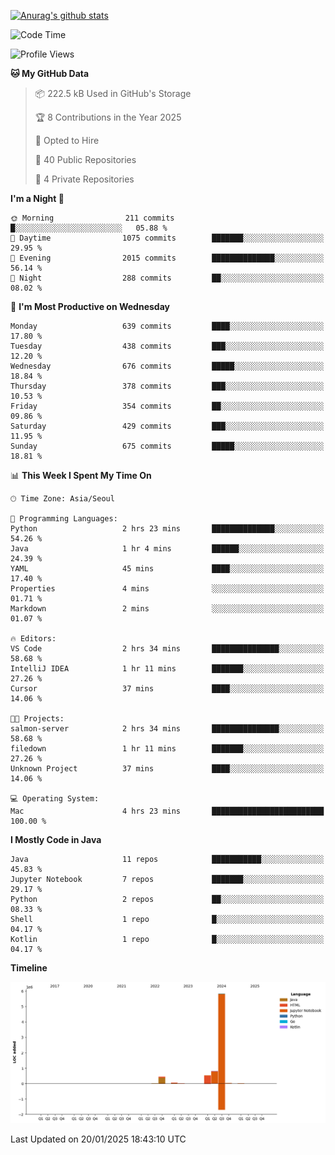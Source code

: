 [![Anurag's github stats](https://github-readme-stats.vercel.app/api?username=hajubal)](https://github.com/anuraghazra/github-readme-stats)

<!--START_SECTION:waka-->
![Code Time](http://img.shields.io/badge/Code%20Time-168%20hrs%2034%20mins-blue)

![Profile Views](http://img.shields.io/badge/Profile%20Views-0-blue)

**🐱 My GitHub Data** 

> 📦 222.5 kB Used in GitHub's Storage 
 > 
> 🏆 8 Contributions in the Year 2025
 > 
> 💼 Opted to Hire
 > 
> 📜 40 Public Repositories 
 > 
> 🔑 4 Private Repositories 
 > 
**I'm a Night 🦉** 

```text
🌞 Morning                211 commits         █░░░░░░░░░░░░░░░░░░░░░░░░   05.88 % 
🌆 Daytime                1075 commits        ███████░░░░░░░░░░░░░░░░░░   29.95 % 
🌃 Evening                2015 commits        ██████████████░░░░░░░░░░░   56.14 % 
🌙 Night                  288 commits         ██░░░░░░░░░░░░░░░░░░░░░░░   08.02 % 
```
📅 **I'm Most Productive on Wednesday** 

```text
Monday                   639 commits         ████░░░░░░░░░░░░░░░░░░░░░   17.80 % 
Tuesday                  438 commits         ███░░░░░░░░░░░░░░░░░░░░░░   12.20 % 
Wednesday                676 commits         █████░░░░░░░░░░░░░░░░░░░░   18.84 % 
Thursday                 378 commits         ███░░░░░░░░░░░░░░░░░░░░░░   10.53 % 
Friday                   354 commits         ██░░░░░░░░░░░░░░░░░░░░░░░   09.86 % 
Saturday                 429 commits         ███░░░░░░░░░░░░░░░░░░░░░░   11.95 % 
Sunday                   675 commits         █████░░░░░░░░░░░░░░░░░░░░   18.81 % 
```


📊 **This Week I Spent My Time On** 

```text
🕑︎ Time Zone: Asia/Seoul

💬 Programming Languages: 
Python                   2 hrs 23 mins       ██████████████░░░░░░░░░░░   54.26 % 
Java                     1 hr 4 mins         ██████░░░░░░░░░░░░░░░░░░░   24.39 % 
YAML                     45 mins             ████░░░░░░░░░░░░░░░░░░░░░   17.40 % 
Properties               4 mins              ░░░░░░░░░░░░░░░░░░░░░░░░░   01.71 % 
Markdown                 2 mins              ░░░░░░░░░░░░░░░░░░░░░░░░░   01.07 % 

🔥 Editors: 
VS Code                  2 hrs 34 mins       ███████████████░░░░░░░░░░   58.68 % 
IntelliJ IDEA            1 hr 11 mins        ███████░░░░░░░░░░░░░░░░░░   27.26 % 
Cursor                   37 mins             ████░░░░░░░░░░░░░░░░░░░░░   14.06 % 

🐱‍💻 Projects: 
salmon-server            2 hrs 34 mins       ███████████████░░░░░░░░░░   58.68 % 
filedown                 1 hr 11 mins        ███████░░░░░░░░░░░░░░░░░░   27.26 % 
Unknown Project          37 mins             ████░░░░░░░░░░░░░░░░░░░░░   14.06 % 

💻 Operating System: 
Mac                      4 hrs 23 mins       █████████████████████████   100.00 % 
```

**I Mostly Code in Java** 

```text
Java                     11 repos            ███████████░░░░░░░░░░░░░░   45.83 % 
Jupyter Notebook         7 repos             ███████░░░░░░░░░░░░░░░░░░   29.17 % 
Python                   2 repos             ██░░░░░░░░░░░░░░░░░░░░░░░   08.33 % 
Shell                    1 repo              █░░░░░░░░░░░░░░░░░░░░░░░░   04.17 % 
Kotlin                   1 repo              █░░░░░░░░░░░░░░░░░░░░░░░░   04.17 % 
```



**Timeline**

![Lines of Code chart](https://raw.githubusercontent.com/hajubal/hajubal/main/assets/bar_graph.png)


 Last Updated on 20/01/2025 18:43:10 UTC
<!--END_SECTION:waka-->